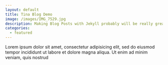 ```yaml
---
layout: default
title: Tina Blog Demo
image: /images/IMG_7529.jpg
description: Making Blog Posts with Jekyll probably will be really great but right now it is making me crazy and I feel like
categories:
  - featured
---
```


Lorem ipsum dolor sit amet, consectetur adipisicing elit, sed do eiusmod tempor incididunt ut labore et dolore magna aliqua. Ut enim ad minim veniam, quis nostrud
